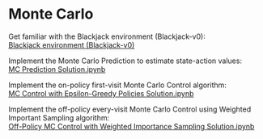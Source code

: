 # Monte Carlo

Get familiar with the Blackjack environment (Blackjack-v0): <br>
[Blackjack environment (Blackjack-v0)](Blackjack%20Playground.ipynb)

Implement the Monte Carlo Prediction to estimate state-action values: <br>
[MC Prediction Solution.ipynb](MC%20Prediction%20Solution.ipynb)

Implement the on-policy first-visit Monte Carlo Control algorithm: <br>
[MC Control with Epsilon-Greedy Policies Solution.ipynb](MC%20Control%20with%20Epsilon-Greedy%20Policies%20Solution.ipynb)

Implement the off-policy every-visit Monte Carlo Control using Weighted Important Sampling algorithm: <br>
[Off-Policy MC Control with Weighted Importance Sampling Solution.ipynb](Off-Policy%20MC%20Control%20with%20Weighted%20Importance%20Sampling%20Solution.ipynb)
